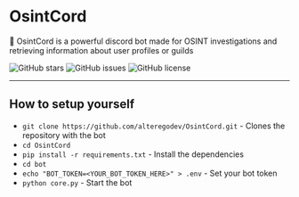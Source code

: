 # OsintCord

🔎 OsintCord is a powerful discord bot made for OSINT investigations and retrieving information about user profiles or guilds

![GitHub stars](https://img.shields.io/github/stars/alteregodev/OsintCord?style=social)
![GitHub issues](https://img.shields.io/github/issues/alteregodev/OsintCord)
![GitHub license](https://img.shields.io/github/license/alteregodev/OsintCord)

---

## How to setup yourself

- `git clone https://github.com/alteregodev/OsintCord.git` - Clones the repository with the bot
- `cd OsintCord`
- `pip install -r requirements.txt` - Install the dependencies
- `cd bot`
- `echo "BOT_TOKEN=<YOUR_BOT_TOKEN_HERE>" > .env` - Set your bot token 
- `python core.py` - Start the bot
